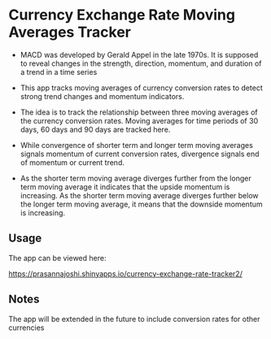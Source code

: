# Currency Exchange Rate Moving Averages Tracker

- MACD was developed by Gerald Appel in the late 1970s. It is supposed to reveal changes in the strength, direction, momentum, and duration of a trend in a time series

- This app tracks moving averages of currency conversion rates to detect strong trend changes and momentum indicators.

- The idea is to track the relationship between three moving averages of the currency conversion rates. Moving averages for time periods of 30 days, 60 days and 90 days are tracked here. 

- While convergence of shorter term and longer term moving averages signals momentum of current conversion rates, divergence signals end of momentum or current trend.

- As the shorter term moving average diverges further from the longer term moving average it indicates that the upside momentum is increasing. As the shorter term moving average diverges further below the longer term moving average, it means that the downside momentum is increasing.


## Usage

The app can be viewed here:

https://prasannajoshi.shinyapps.io/currency-exchange-rate-tracker2/


## Notes

The app will be extended in the future to include conversion rates for other currencies

